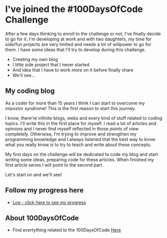 # I've joined the #100DaysOfCode Challenge

After a few days thinking to enroll to the challenge or not, I've finally decide to go for it. I'm developing at work and with two daughters, my time for side/fun projects are very limited and needs a lot of willpower to go for them. I have some ideas that I'll try to develop during this challenge.

* Creating my own blog
* I little side project that I never started
* And idea that I have to work more on it before finally share
* We'll see...

## My coding blog

As a coder for more than 15 years I think I can start to overcome my impostor syndrome! This is the first reason to start this journey.

I know, there're infinite blogs, webs and every kind of stuff related to coding topics. I'll write this in the first place for myself. I read a lot of articles and opinions and I never find myself reflected in those points of view completely.
Otherwise, I'm trying to improve and strengthen my programming knowledge and I always listened that the best way to know what you really know is to try to teach and write about these concepts.

My first days on the challenge will be dedicated to code my blog and start writing some ideas, preparing code for these articles. When finished my first article series I will point to the second part. 

Let's start on and we'll see!

## Follow my progress here

* [Log - click here to see my progress](log.md)

## About 100DaysOfCode

* Find evertything related to the 100DaysOfCode [Here](https://github.com/kallaway/100-days-of-code)
